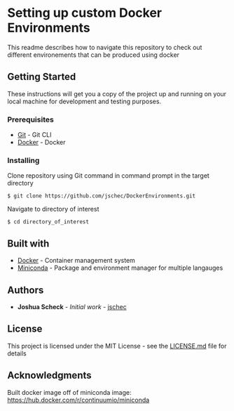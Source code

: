 # Setting up custom Docker Environments
This readme describes how to navigate this repository to check out different environements that can be produced using docker

## Getting Started
These instructions will get you a copy of the project up and running on your local machine for development and testing purposes.

### Prerequisites
* [Git](https://git-scm.com/downloads) - Git CLI
* [Docker](https://docs.docker.com/install/) - Docker

### Installing
Clone repository using Git command in command prompt in the target directory

```
$ git clone https://github.com/jschec/DockerEnvironments.git
```

Navigate to directory of interest

```
$ cd directory_of_interest
```

## Built with
* [Docker](https://docs.docker.com/) - Container management system
* [Miniconda](https://docs.conda.io/en/latest/miniconda.html) - Package and environment manager for multiple langauges

## Authors
* **Joshua Scheck** - *Initial work* - [jschec](https://github.com/jschec)

## License
This project is licensed under the MIT License - see the [LICENSE.md](LICENSE) file for details

## Acknowledgments
Built docker image off of miniconda image: https://hub.docker.com/r/continuumio/miniconda